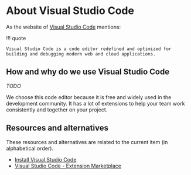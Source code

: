 # About Visual Studio Code

As the website of [Visual Studio Code](https://code.visualstudio.com/) mentions:

!!! quote

    Visual Studio Code is a code editor redefined and optimized for building and debugging modern web and cloud applications.

## How and why do we use Visual Studio Code

_TODO_

We choose this code editor because it is free and widely used in the development community. It has a lot of extensions to help your team work consistently and together on your project.

## Resources and alternatives

These resources and alternatives are related to the current item (in alphabetical order).

- [Install Visual Studio Code](https://code.visualstudio.com/download)
- [Visual Studio Code - Extension Marketplace](https://code.visualstudio.com/docs/editor/extension-marketplace#_browse-for-extensions)
